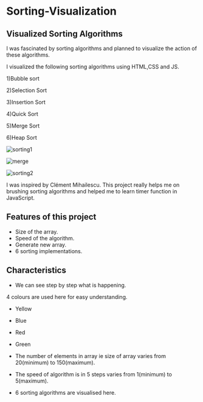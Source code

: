 # Sorting-Visualization
## Visualized Sorting Algorithms

I was fascinated by sorting algorithms and planned to visualize the action of these algorithms.

I visualized the following sorting algorithms using HTML,CSS and JS.

1)Bubble sort

2)Selection Sort

3)Insertion Sort

4)Quick Sort

5)Merge Sort

6)Heap Sort

![sorting1](https://user-images.githubusercontent.com/42731608/86566225-ec590000-bf86-11ea-8dc5-d9a23d5d6d11.jpeg)

![merge](https://user-images.githubusercontent.com/42731608/86567692-68544780-bf89-11ea-986b-4f164a1468ae.jpeg)

![sorting2](https://user-images.githubusercontent.com/42731608/86566360-26c29d00-bf87-11ea-9d69-280243f68bd8.jpeg)

I was inspired by Clément Mihailescu. This project really helps me on brushing sorting algorithms and helped me to learn timer function in JavaScript.

## Features of this project
* Size of the array.
* Speed of the algorithm.
* Generate new array.
* 6 sorting implementations.

## Characteristics
* We can see step by step what is happening.

4 colours are used here for easy understanding.
* Yellow
* Blue
* Red
* Green

* The number of elements in array ie size of array varies from 20(minimum) to 150(maximum).
* The speed of algorithm is in 5 steps varies from 1(minimum) to 5(maximum).
* 6 sorting algorithms are visualised here.







